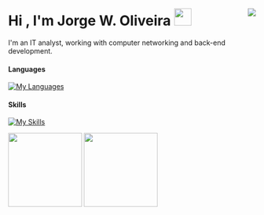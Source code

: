 # Hi , I'm Jorge W. Oliveira </b><img src="https://media.giphy.com/media/hvRJCLFzcasrR4ia7z/giphy.gif" width="35"> <img align="right" src="https://profile-counter.glitch.me/{jw-oliveira}/count.svg" /> 

I'm an IT analyst, working with computer networking and back-end development.

#### Languages
[![My Languages](https://skillicons.dev/icons?i=py,javascript,html,css,cpp)](https://skillicons.dev)

#### Skills
[![My Skills](https://skillicons.dev/icons?i=windows,linux,ubuntu,git,pycharm,vscode,postman,django,arduino,raspberrypi)](https://skillicons.dev)

<div align="left">
  <img height="150px" src="https://github-readme-stats.vercel.app/api?username=jw-oliveira&border_radius=0&card_width=500px&hide_title=true&show_icons=true&theme=github_dark_dimmed&include_all_commits=True&count_private=True&hide_border=True&locale=pt-br"/>
  <img height="150em" src="https://github-readme-stats.vercel.app/api/top-langs/?username=jw-oliveira&hide_border=True&border_radius=0&card_width=200px&hide_title=true&layout=compact&langs_count=7&theme=github_dark_dimmed&locale=pt-br"/>
</div>
